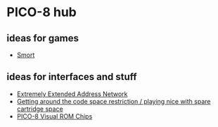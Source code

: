# PICO-8 hub

## ideas for games

- [Smort](8a43234c-68b3-405a-aeee-c09882852a91.md)

## ideas for interfaces and stuff

- [Extremely Extended Address Network](0245cfc0-7588-46b2-8313-800ddc9883ed.md)
- [Getting around the code space restriction / playing nice with spare cartridge space](bff6eb9b-cd0b-4271-a0fd-f6812aa83976.md)
- [PICO-8 Visual ROM Chips](2692efb8-2088-4089-af79-a81313514695.md)
